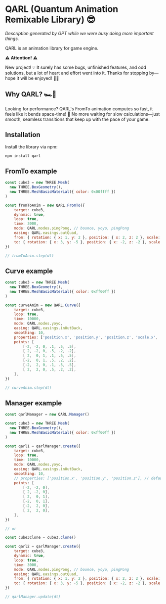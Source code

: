 # QARL (Quantum Animation Remixable Library) 😎

*Description generated by GPT while we were busy doing more important things.*

QARL is an animation library for game engine.

⚠️ **Attention!** ⚠️

New project! 💡 It surely has some bugs, unfinished features, and odd solutions, but a lot of heart and effort went into it. Thanks for stopping by—hope it will be enjoyed! 🙏✨

## Why QARL? 🏎️💨

Looking for performance? QARL's FromTo animation computes so fast, it feels like it bends space-time! 💫 No more waiting for slow calculations—just smooth, seamless transitions that keep up with the pace of your game.

## Installation

Install the library via npm:

```bash
npm install qarl
```

## FromTo example

```js
const cube3 = new THREE.Mesh(
  new THREE.BoxGeometry(),
  new THREE.MeshBasicMaterial({ color: 0x00ffff })
)

const fromToAnim = new QARL.FromTo({
    target: cube3,
    dynamic: true,
    loop: true,
    time: 3000,
    mode: QARL.modes.pingPong, // bounce, yoyo, pingPong
    easing: QARL.easings.outQuad,
    from: { rotation: { x: 1, y: 2 }, position: { x: 2, z: 2 }, scale: { x: .01, y: 1, z: 1 } },
    to: { rotation: { x: 3, y: -5 }, position: { x: -2, z: -2 }, scale: { x: 3, y: .5, z: .5 } },
})

// fromToAnim.step(dt)
```

## Curve example

```js
const cube3 = new THREE.Mesh(
  new THREE.BoxGeometry(),
  new THREE.MeshBasicMaterial({ color: 0xff00ff })
)

const curveAnim = new QARL.Curve({
    target: cube3,
    loop: true,
    time: 10000,
    mode: QARL.modes.yoyo,
    easing: QARL.easings.inOutBack,
    smoothing: 10,
    properties: ['position.x', 'position.y', 'position.z', 'scale.x', 'scale.y', 'scale.z'],
    points: [
        [-2, -2, 0, .1, .5, .5],
        [ 2, -2, 0, .5, .2, .2],
        [ 2,  0, 1, .1, .5, .5],
        [-2,  0, 1, .5, .2, .2],
        [-2,  2, 0, .1, .5, .5],
        [ 2,  2, 0, .5, .2, .2],
    ],
})

// curveAnim.step(dt)
```


## Manager example

```js
const qarlManager = new QARL.Manager()

const cube3 = new THREE.Mesh(
  new THREE.BoxGeometry(),
  new THREE.MeshBasicMaterial({ color: 0xff00ff })
)

const qarl1 = qarlManager.create({
    target: cube3,
    loop: true,
    time: 10000,
    mode: QARL.modes.yoyo,
    easing: QARL.easings.inOutBack,
    smoothing: 10,
    // properties: ['position.x', 'position.y', 'position.z'], // default properties
    points: [
        [-2, -2, 0],
        [ 2, -2, 0],
        [ 2,  0, 1],
        [-2,  0, 1],
        [-2,  2, 0],
        [ 2,  2, 0],
    ],
})

// or

const cube3clone = cube3.clone()

const qarl2 = qarlManager.create({
    target: cube3,
    dynamic: true,
    loop: true,
    time: 3000,
    mode: QARL.modes.pingPong, // bounce, yoyo, pingPong
    easing: QARL.easings.outQuad,
    from: { rotation: { x: 1, y: 2 }, position: { x: 2, z: 2 }, scale: { x: .01, y: 1, z: 1 } },
    to: { rotation: { x: 3, y: -5 }, position: { x: -2, z: -2 }, scale: { x: 3, y: .5, z: .5 } },
})

// qarlManager.update(dt)
```
